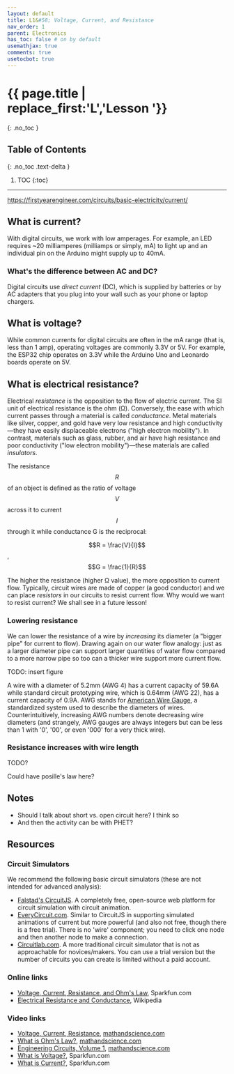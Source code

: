 ```yaml
---
layout: default
title: L1&#58; Voltage, Current, and Resistance
nav_order: 1
parent: Electronics
has_toc: false # on by default
usemathjax: true
comments: true
usetocbot: true
---
```

# {{ page.title | replace_first:'L','Lesson '}}
{: .no_toc }

## Table of Contents
{: .no_toc .text-delta }

1. TOC
{:toc}
---

https://firstyearengineer.com/circuits/basic-electricity/current/

## What is current?

With digital circuits, we work with low amperages. For example, an LED requires ~20 milliamperes (milliamps or simply, mA) to light up and an individual pin on the Arduino might supply up to 40mA.

### What's the difference between AC and DC?

Digital circuits use *direct current* (DC), which is supplied by batteries or by AC adapters that you plug into your wall such as your phone or laptop chargers.

## What is voltage?

While common currents for digital circuits are often in the mA range (that is, less than 1 amp), operating voltages are commonly 3.3V or 5V. For example, the ESP32 chip operates on 3.3V while the Arduino Uno and Leonardo boards operate on 5V.

## What is electrical resistance?

Electrical *resistance* is the opposition to the flow of electric current. The SI unit of electrical resistance is the ohm (Ω). Conversely, the ease with which current passes through a material is called *conductance*. Metal materials like silver, copper, and gold have very low resistance and high conductivity—they have easily displaceable electrons ("high electron mobility"). In contrast, materials such as glass, rubber, and air have high resistance and poor conductivity ("low electron mobility")—these materials are called *insulators*.

The resistance $$R$$ of an object is defined as the ratio of voltage $$V$$ across it to current $$I$$ through it while conductance G is the reciprocal:

$$R = \frac{V}{I}$$, $$G = \frac{1}{R}$$

The higher the resistance (higher Ω value), the more opposition to current flow. Typically, circuit wires are made of copper (a good conductor) and we can place *resistors* in our circuits to resist current flow. Why would we want to resist current? We shall see in a future lesson!

### Lowering resistance

We can lower the resistance of a wire by *increasing* its diameter (a "bigger pipe" for current to flow). Drawing again on our water flow analogy: just as a larger diameter pipe can support larger quantities of water flow compared to a more narrow pipe so too can a thicker wire support more current flow.

TODO: insert figure

A wire with a diameter of 5.2mm (AWG 4) has a current capacity of 59.6A while standard circuit prototyping wire, which is 0.64mm (AWG 22), has a current capacity of 0.9A. AWG stands for [American Wire Gauge](https://en.wikipedia.org/wiki/American_wire_gauge), a standardized system used to describe the diameters of wires. Counterintuitively, increasing AWG numbers denote decreasing wire diameters (and strangely, AWG gauges are always integers but can be less than 1 with '0', '00', or even '000' for a very thick wire).

### Resistance increases with wire length

TODO?

Could have posille's law here?

## Notes
- Should I talk about short vs. open circuit here? I think so
- And then the activity can be with PHET?

## Resources

### Circuit Simulators
We recommend the following basic circuit simulators (these are not intended for advanced analysis):
- [Falstad's CircuitJS](https://www.falstad.com/circuit/circuitjs.html). A completely free, open-source web platform for circuit simulation with circuit animation.
- [EveryCircuit.com](https://everycircuit.com/). Similar to CircuitJS in supporting simulated animations of current but more powerful (and also not free, though there is a free trial). There is no 'wire' component; you need to click one node and then another node to make a connection.
- [Circuitlab.com](https://www.circuitlab.com/). A more traditional circuit simulator that is not as approachable for novices/makers. You can use a trial version but the number of circuits you can create is limited without a paid account.


### Online links
- [Voltage, Current, Resistance, and Ohm's Law](https://learn.sparkfun.com/tutorials/voltage-current-resistance-and-ohms-law/all), Sparkfun.com
- [Electrical Resistance and Conductance](https://en.wikipedia.org/wiki/Electrical_resistance_and_conductance), Wikipedia

### Video links
- [Voltage, Current, Resistance](https://youtu.be/OGa_b26eK2c), [mathandscience.com](http://mathandscience.com/)
- [What is Ohm's Law?](https://youtu.be/lf0lMDZVwTI), [mathandscience.com](http://mathandscience.com/)
- [Engineering Circuits, Volume 1](https://www.youtube.com/watch?v=OGa_b26eK2c&list=PLnVYEpTNGNtUSjEEYf01D-q4ExTO960sG), [mathandscience.com](http://mathandscience.com/)
- [What is Voltage?](https://youtu.be/OGa_b26eK2c), Sparkfun.com
- [What is Current?](https://youtu.be/kYwNj9uauJ4), Sparkfun.com